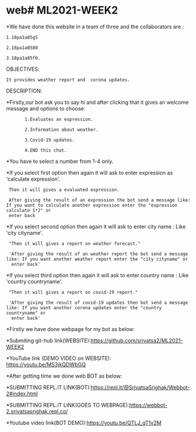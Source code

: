 # web# ML2021-WEEK2


*We have done this website in a team of three and the collaborators are :

    1.18pa1a05g5
   
    2.18pa1a0580
   
    3.18pa1a05f0.

 OBJECTIVES: 
 
    It provides weather report and  corona updates.
 
 DESCRIPTION:
 
 *Firstly,our bot ask you to say hi and after clicking that it gives an welcome message and options to choose:
   
           1.Evaluates an expression.
           
           2.Information about weather.
           
           3.Covid-19 updates.
           
           4.END this chat.
           
 *You have to select a number from 1-4 only.
  
   
 *If you select first option then again it will ask to enter expression as 'calculate expression'.
  
     Then it will gives a evaluated expression.
     
     After giving the result of an expression the bot send a message like: If you want to calculate another expression enter the "expression calculate 1*2" or
     enter back
         
         
 *If you select second option then again it will ask to enter city name : Like 'city cityname'.
  
     "Then it will gives a report on weather forecast."
     
     'After giving the result of an weather report the bot send a message like: If you want another weather report enter the "city cityname" or
      enter back'
  
 
  *If you select third option then again it will ask to enter country name : Like 'country countryname'.
  
     "Then it will gives a report on covid-19 report."
     
     'After giving the result of covid-19 updates then bot send a message like: If you want another corona updates enter the "country countryname" or
      enter back' 
     
   *Firstly we have done webpage for my bot as below: 

   *Submiting git-hub link(WEBSITE):https://github.com/srivatsa2/ML2021-WEEK2
      

   *YouTube link (DEMO VIDEO on WEBSITE): https://youtu.be/MS3jkQDWbGQ
   
   *After getting time we done web BOT as below:
   
   *SUBMITTING REPL.IT LINK(BOT):https://repl.it/@SrivatsaSrighak/Webbot-2#index.html
   
   *SUBMITTING REPL.IT LINK(GOES TO WEBPAGE):https://webbot-2.srivatsasrighak.repl.co/
   
   *Youtube video link(BOT DEMO):https://youtu.be/QTLJ_gT1v2M
   
   
  







         
